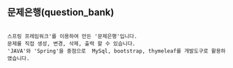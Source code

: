 ## 문제은행(question_bank)
```

스프링 프레임워크'를 이용하여 만든 '문제은행'입니다.
문제를 직접 생성, 변경, 삭제, 출력 할 수 있습니다.
'JAVA'와 'Spring'을 중점으로  MySql, bootstrap, thymeleaf를 개발도구로 활용하였습니다. 
```
